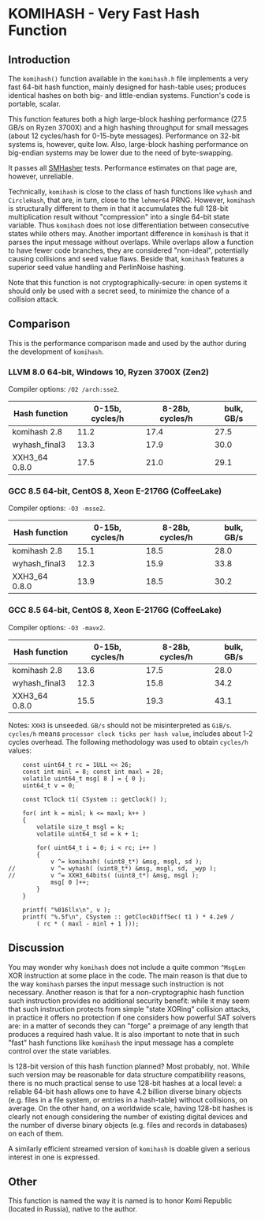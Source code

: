 # KOMIHASH - Very Fast Hash Function ##

## Introduction ##

The `komihash()` function available in the `komihash.h` file implements a very
fast 64-bit hash function, mainly designed for hash-table uses; produces
identical hashes on both big- and little-endian systems. Function's code is
portable, scalar.

This function features both a high large-block hashing performance (27.5 GB/s
on Ryzen 3700X) and a high hashing throughput for small messages (about 12
cycles/hash for 0-15-byte messages). Performance on 32-bit systems is,
however, quite low. Also, large-block hashing performance on big-endian
systems may be lower due to the need of byte-swapping.

It passes all [SMHasher](https://github.com/rurban/smhasher) tests.
Performance estimates on that page are, however, unreliable.

Technically, `komihash` is close to the class of hash functions like `wyhash`
and `CircleHash`, that are, in turn, close to the `lehmer64` PRNG. However,
`komihash` is structurally different to them in that it accumulates the full
128-bit multiplication result without "compression" into a single 64-bit state
variable. Thus `komihash` does not lose differentiation between consecutive
states while others may. Another important difference in `komihash` is that it
parses the input message without overlaps. While overlaps allow a function to
have fewer code branches, they are considered "non-ideal", potentially causing
collisions and seed value flaws. Beside that, `komihash` features a superior
seed value handling and PerlinNoise hashing.

Note that this function is not cryptographically-secure: in open systems it
should only be used with a secret seed, to minimize the chance of a collision
attack.

## Comparison ##

This is the performance comparison made and used by the author during the
development of `komihash`.

### LLVM 8.0 64-bit, Windows 10, Ryzen 3700X (Zen2) ###

Compiler options: `/O2 /arch:sse2`.

|Hash function  |0-15b, cycles/h|8-28b, cycles/h|bulk, GB/s     |
|----           |----           |----           |----           |
|komihash 2.8   |11.2           |17.4           |27.5           |
|wyhash_final3  |13.3           |17.9           |30.0           |
|XXH3_64 0.8.0  |17.5           |21.0           |29.1           |

### GCC 8.5 64-bit, CentOS 8, Xeon E-2176G (CoffeeLake) ###

Compiler options: `-O3 -msse2`.

|Hash function  |0-15b, cycles/h|8-28b, cycles/h|bulk, GB/s     |
|----           |----           |----           |----           |
|komihash 2.8   |15.1           |18.5           |28.0           |
|wyhash_final3  |12.3           |15.9           |33.8           |
|XXH3_64 0.8.0  |13.9           |18.5           |30.2           |

### GCC 8.5 64-bit, CentOS 8, Xeon E-2176G (CoffeeLake) ###

Compiler options: `-O3 -mavx2`.

|Hash function  |0-15b, cycles/h|8-28b, cycles/h|bulk, GB/s     |
|----           |----           |----           |----           |
|komihash 2.8   |13.6           |17.5           |28.0           |
|wyhash_final3  |12.3           |15.8           |34.2           |
|XXH3_64 0.8.0  |15.5           |19.3           |43.1           |

Notes: `XXH3` is unseeded. `GB/s` should not be misinterpreted as `GiB/s`.
`cycles/h` means `processor clock ticks per hash value`, includes about 1-2
cycles overhead. The following methodology was used to obtain `cycles/h`
values:

```
	const uint64_t rc = 1ULL << 26;
	const int minl = 8; const int maxl = 28;
	volatile uint64_t msg[ 8 ] = { 0 };
	uint64_t v = 0;

	const TClock t1( CSystem :: getClock() );

	for( int k = minl; k <= maxl; k++ )
	{
		volatile size_t msgl = k;
		volatile uint64_t sd = k + 1;

		for( uint64_t i = 0; i < rc; i++ )
		{
			v ^= komihash( (uint8_t*) &msg, msgl, sd );
//			v ^= wyhash( (uint8_t*) &msg, msgl, sd, _wyp );
//			v ^= XXH3_64bits( (uint8_t*) &msg, msgl );
			msg[ 0 ]++;
		}
	}

	printf( "%016llx\n", v );
	printf( "%.5f\n", CSystem :: getClockDiffSec( t1 ) * 4.2e9 /
		( rc * ( maxl - minl + 1 )));
```

## Discussion ##

You may wonder why `komihash` does not include a quite common `^MsgLen` XOR
instruction at some place in the code. The main reason is that due to the way
`komihash` parses the input message such instruction is not necessary. Another
reason is that for a non-cryptographic hash function such instruction provides
no additional security benefit: while it may seem that such instruction
protects from simple "state XORing" collision attacks, in practice it offers
no protection if one considers how powerful SAT solvers are: in a matter of
seconds they can "forge" a preimage of any length that produces a required
hash value. It is also important to note that in such "fast" hash functions
like `komihash` the input message has a complete control over the state
variables.

Is 128-bit version of this hash function planned? Most probably, not. While
such version may be reasonable for data structure compatibility reasons, there
is no much practical sense to use 128-bit hashes at a local level: a reliable
64-bit hash allows one to have 4.2 billion diverse binary objects (e.g. files
in a file system, or entries in a hash-table) without collisions, on average.
On the other hand, on a worldwide scale, having 128-bit hashes is clearly not
enough considering the number of existing digital devices and the number of
diverse binary objects (e.g. files and records in databases) on each of them.

A similarly efficient streamed version of `komihash` is doable given a serious
interest in one is expressed.

## Other ##

This function is named the way it is named is to honor Komi Republic
(located in Russia), native to the author.
